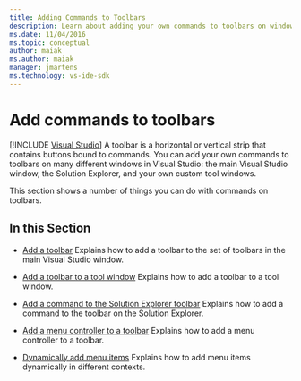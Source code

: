 ```yaml
---
title: Adding Commands to Toolbars
description: Learn about adding your own commands to toolbars on windows in Visual Studio, including the main window, the Solution Explorer, and custom tool windows. 
ms.date: 11/04/2016
ms.topic: conceptual
author: maiak
ms.author: maiak
manager: jmartens
ms.technology: vs-ide-sdk
---
```

# Add commands to toolbars

 [!INCLUDE [Visual Studio](~/includes/applies-to-version/vs-windows-only.md)]
A toolbar is a horizontal or vertical strip that contains buttons bound to commands. You can add your own commands to toolbars on many different windows in Visual Studio: the main Visual Studio window, the Solution Explorer, and your own custom tool windows.

 This section shows a number of things you can do with commands on toolbars.

## In this Section
- [Add a toolbar](../extensibility/adding-a-toolbar.md)
 Explains how to add a toolbar to the set of toolbars in the main Visual Studio window.

- [Add a toolbar to a tool window](../extensibility/adding-a-toolbar-to-a-tool-window.md)
 Explains how to add a toolbar to a tool window.

- [Add a command to the Solution Explorer toolbar](../extensibility/adding-a-command-to-the-solution-explorer-toolbar.md)
 Explains how to add a command to the toolbar on the Solution Explorer.

- [Add a menu controller to a toolbar](../extensibility/adding-a-menu-controller-to-a-toolbar.md)
 Explains how to add a menu controller to a toolbar.

- [Dynamically add menu items](../extensibility/dynamically-adding-menu-items.md)
 Explains how to add menu items dynamically in different contexts.
